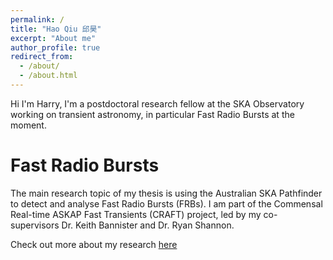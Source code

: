 ```yaml
---
permalink: /
title: "Hao Qiu 邱昊"
excerpt: "About me"
author_profile: true
redirect_from: 
  - /about/
  - /about.html
---
```


Hi I'm Harry, I'm a postdoctoral research fellow at the SKA Observatory working on transient astronomy, in particular Fast Radio Bursts at the moment.

Fast Radio Bursts
======
The main research topic of my thesis is using the Australian SKA Pathfinder to detect and analyse Fast Radio Bursts (FRBs). I am part of the Commensal Real-time ASKAP Fast Transients (CRAFT) project, led by my co-supervisors Dr. Keith Bannister and Dr. Ryan Shannon.


Check out more about my research [here](https://hqiu-nju.github.io/research/)

